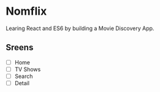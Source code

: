 # Nomflix

Learing React and ES6 by building a Movie Discovery App.

## Sreens

- [ ] Home
- [ ] TV Shows
- [ ] Search
- [ ] Detail
